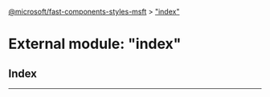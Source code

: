 [@microsoft/fast-components-styles-msft](../README.md) > ["index"](../modules/_index_.md)

# External module: "index"

## Index

---

